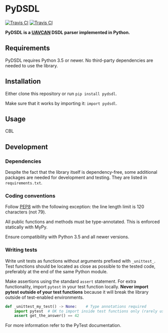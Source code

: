 PyDSDL
======

[![Travis CI](https://img.shields.io/discourse/https/forum.uavcan.org/users.svg)](https://forum.uavcan.org)
[![Travis CI](https://travis-ci.org/UAVCAN/pydsdl.svg?branch=master)](https://travis-ci.org/UAVCAN/pydsdl)

**PyDSDL is a [UAVCAN](https://uavcan.org) DSDL parser implemented in Python.**

## Requirements

PyDSDL requires Python 3.5 or newer.
No third-party dependencies are needed to use the library.

## Installation

Either clone this repository or run `pip install pydsdl`.

Make sure that it works by importing it: `import pydsdl`.

## Usage

CBL

## Development

### Dependencies

Despite the fact that the library itself is dependency-free,
some additional packages are needed for development and testing.
They are listed in `requirements.txt`.

### Coding conventions

Follow [PEP8](https://www.python.org/dev/peps/pep-0008/) with the following exception:
the line length limit is 120 characters (not 79).

All public functions and methods must be type-annotated.
This is enforced statically with MyPy.

Ensure compatibility with Python 3.5 and all newer versions.

### Writing tests

Write unit tests as functions without arguments prefixed with `_unittest_`.
Test functions should be located as close as possible to the tested code,
preferably at the end of the same Python module.

Make assertions using the standard `assert` statement.
For extra functionality, import `pytest` in your test function locally.
**Never import pytest outside of your test functions** because it will break the library
outside of test-enabled environments.

```python
def _unittest_my_test() -> None:    # Type annotations required
    import pytest  # OK to import inside test functions only (rarely useful)
    assert get_the_answer() == 42
```

For more information refer to the PyTest documentation.
